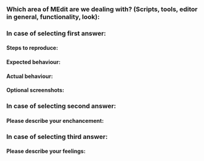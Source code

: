 ### Which area of MEdit are we dealing with? (Scripts, tools, editor in general, functionality, look):

[//]: # (Please comment options that are correct in your case:)

[//]: # (- [ ] I'm encountering a bug)

[//]: # (- [ ] I'm proposing enchancement)

[//]: # (- [ ] I want something other)

[//]: # (Please remove h3, if it doesn't match with your selection)

### In case of selecting first answer:
#### Steps to reproduce:
#### Expected behaviour:
#### Actual behaviour:
#### Optional screenshots:

### In case of selecting second answer:
#### Please describe your enchancement:

### In case of selecting third answer:
#### Please describe your feelings:

